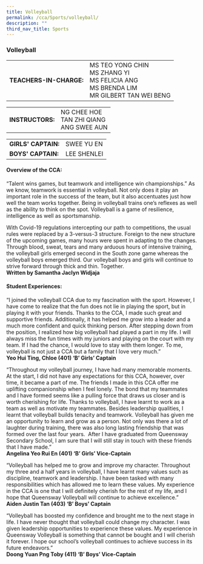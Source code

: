 ```yaml
---
title: Volleyball
permalink: /cca/Sports/volleyball/
description: ""
third_nav_title: Sports
---
```

### Volleyball

|  	|  	|
|---	|---	|
| **TEACHERS-IN-CHARGE:** 	| MS TEO YONG CHIN <br>MS ZHANG YI <br>MS FELICIA ANG<br>MS BRENDA LIM<br>MR GILBERT TAN WEI BENG	|

|  	|  	|
|---	|---	|
| **INSTRUCTORS:** 	|NG CHEE HOE <br>TAN ZHI QIANG <br>ANG SWEE AUN|

|  	|  	|
|---	|---	|
| **GIRLS' CAPTAIN:** 	|SWEE YU EN	|
| **BOYS' CAPTAIN:** 	| LEE SHENLEI 	|


#### Overview of the CCA:   

“Talent wins games, but teamwork and intelligence win championships.” As we know, teamwork is essential in volleyball. Not only does it play an important role in the success of the team, but it also accentuates just how well the team works together. Being in volleyball trains one’s reflexes as well as the ability to think on the spot. Volleyball is a game of resilience, intelligence as well as sportsmanship.

With Covid-19 regulations intercepting our path to competitions, the usual rules were replaced by a 3-versus-3 structure. Foreign to the new structure of the upcoming games, many hours were spent in adapting to the changes. Through blood, sweat, tears and many arduous hours of intensive training, the volleyball girls emerged second in the South zone game whereas the volleyball boys emerged third. Our volleyball boys and girls will continue to strive forward through thick and thin. Together.
<BR> **Written by Samantha Jaclyn Widjaja**

  

#### Student Experiences:

“I joined the volleyball CCA due to my fascination with the sport. However, I have come to realize that the fun does not lie in playing the sport, but in playing it with your friends. Thanks to the CCA, I made such great and supportive friends. Additionally, it has helped me grow into a leader and a much more confident and quick thinking person. After stepping down from the position, I realized how big volleyball had played a part in my life. I will always miss the fun times with my juniors and playing on the court with my team. If I had the chance, I would love to stay with them longer. To me, volleyball is not just a CCA but a family that I love very much.”
<br> **Yeo Hui Ting, Chloe (401) ‘B’ Girls’ Captain**

  

“Throughout my volleyball journey, I have had many memorable moments. At the start, I did not have any expectations for this CCA, however, over time, it became a part of me. The friends I made in this CCA offer me uplifting companionship when I feel lonely. The bond that my teammates and I have formed seems like a pulling force that draws us closer and is worth cherishing for life. Thanks to volleyball, I have learnt to work as a team as well as motivate my teammates. Besides leadership qualities, I learnt that volleyball builds tenacity and teamwork. Volleyball has given me an opportunity to learn and grow as a person. Not only was there a lot of laughter during training, there was also long lasting friendship that was formed over the last four years.  After I have graduated from Queensway Secondary School, I am sure that I will still stay in touch with these friends that I have made.”
<br> **Angelina Yeo Rui En (401) ‘B’ Girls’ Vice-Captain**

  

“Volleyball has helped me to grow and improve my character. Throughout my three and a half years in volleyball, I have learnt many values such as discipline, teamwork and leadership. I have been tasked with many responsibilities which has allowed me to learn these values. My experience in the CCA is one that I will definitely cherish for the rest of my life, and I hope that Queensway Volleyball will continue to achieve excellence.”
<br> **Aiden Justin Tan (403) ‘B’ Boys’ Captain**

  

“Volleyball has boosted my confidence and brought me to the next stage in life. I have never thought that volleyball could change my character. I was given leadership opportunities to experience these values. My experience in Queensway Volleyball is something that cannot be bought and I will cherish it forever. I hope our school’s volleyball continues to achieve success in its future endeavors.”
<br> **Doong Yuan Png Toby (411) ‘B’ Boys’ Vice-Captain**